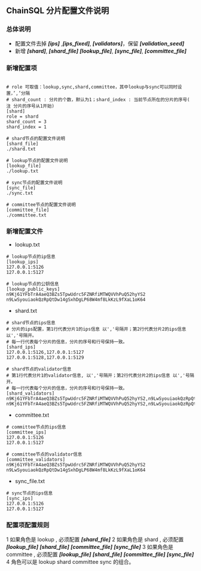 ## ChainSQL 分片配置文件说明

### 总体说明

- 配置文件去掉 ***[ips]*** ,***[ips_fixed]***, ***[validators]***，保留 ***[validation_seed]***
- 新增 ***[shard]***, ***[shard_file]*** ***[lookup_file]***, ***[sync_file]***, ***[committee_file]***


### 新增配置项

```

# role 可取值：lookup,sync,shard,committee，其中lookup与sync可以同时设置，’,’分隔
# shard_count : 分片的个数，默认为1；shard_index : 当前节点所在的分片的序号( 注 分片的序号从1开始)
[shard]
role = shard  
shard_count = 3
shard_index = 1

# shard节点的配置文件说明
[shard_file]
./shard.txt

# lookup节点的配置文件说明
[lookup_file]
./lookup.txt

# sync节点的配置文件说明
[sync_file]
./sync.txt

# committee节点的配置文件说明
[committee_file]
./committee.txt

```

### 新增配置文件

- lookup.txt

```
# lookup节点的ip信息
[lookup_ips]
127.0.0.1:5126
127.0.0.1:5127

# lookup节点的公钥信息
[lookup_public_keys]
n9Kj61YFbTrA4aeQ3BZs5TpwUdrc5FZNRfiMTWQVVhPuQ52hyYS2
n9LwSyouiaokQzRpQtDw14gSxhDgLP68W4mf8LkKzL9fXaL1oK64

```

- shard.txt

```
# shard节点的ips信息
# 分片的ips配置，第1行代表分片1的ips信息 以','号隔开；第2行代表分片2的ips信息 以','号隔开。
# 每一行代表每个分片的信息，分片的序号和行号保持一致。
[shard_ips]
127.0.0.1:5126,127.0.0.1:5127
127.0.0.1:5128,127.0.0.1:5129

# shard节点的validator信息
# 第1行代表分片1的validator信息, 以','号隔开；第2行代表分片2的ips信息 以','号隔开。
# 每一行代表每个分片的信息，分片的序号和行号保持一致。
[shard_validators]
n9Kj61YFbTrA4aeQ3BZs5TpwUdrc5FZNRfiMTWQVVhPuQ52hyYS2,n9LwSyouiaokQzRpQtDw14gSxhDgLP68W4mf8LkKzL9fXaL1oK64
n9Kj61YFbTrA4aeQ3BZs5TpwUdrc5FZNRfiMTWQVVhPuQ52hyYS2,n9LwSyouiaokQzRpQtDw14gSxhDgLP68W4mf8LkKzL9fXaL1oK64

```

- committee.txt

```
# committee节点的ips信息
[committee_ips]
127.0.0.1:5126
127.0.0.1:5127

# committee节点的validator信息
[committee_validators]
n9Kj61YFbTrA4aeQ3BZs5TpwUdrc5FZNRfiMTWQVVhPuQ52hyYS2
n9LwSyouiaokQzRpQtDw14gSxhDgLP68W4mf8LkKzL9fXaL1oK64
```

- sync_file.txt 

```
# sync节点的ips信息
[sync_ips]
127.0.0.1:5126
127.0.0.1:5127

```

### 配置项配置规则

1 如果角色是 lookup      , 必须配置  ***[shard_file]***
2 如果角色是 shard       , 必须配置  ***[lookup_file]*** ***[shard_file]*** ***[committee_file]*** ***[sync_file]***
3 如果角色是 committee   , 必须配置  ***[lookup_file]*** ***[shard_file]*** ***[committee_file]*** ***[sync_file]***
4 角色可以是 lookup shard committee  sync 的组合。